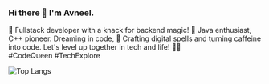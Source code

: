 ### Hi there 👋 I'm Avneel.
 
🚀 Fullstack developer with a knack for backend magic! 🌟 Java enthusiast, C++ pioneer. Dreaming in code, 💫 Crafting digital spells and turning caffeine into code. Let's level up together in tech and life! 💪✨ #CodeQueen #TechExplore

![Top Langs](https://github-readme-stats.vercel.app/api/top-langs/?username=avneel-kaur&layout=compact)
